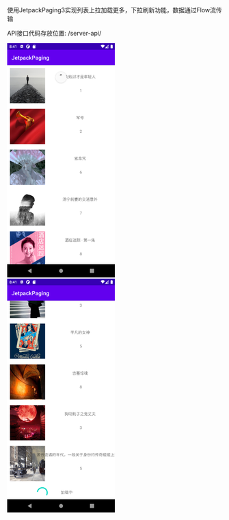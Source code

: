  使用JetpackPaging3实现列表上拉加载更多，下拉刷新功能，数据通过Flow流传输

API接口代码存放位置: /server-api/

<img src="https://github.com/super-qc/JetpackPaging/raw/master/Screenshots/Screenshot_20220510_164222.png" width="50%" alt="下拉刷新"/>
<img src="https://github.com/super-qc/JetpackPaging/raw/master/Screenshots/Screenshot_20220510_164243.png" width="50%" alt="上拉加载更多"/>
